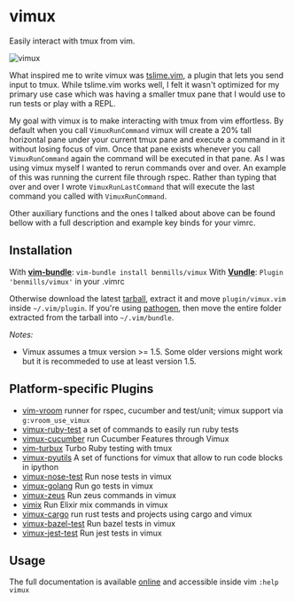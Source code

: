 # vimux

Easily interact with tmux from vim.

![vimux](https://www.braintreepayments.com/blog/content/images/blog/vimux3.png)

What inspired me to write vimux was [tslime.vim](https://github.com/kikijump/tslime.vim), a plugin that lets you send input to tmux. While tslime.vim works well, I felt it wasn't optimized for my primary use case which was having a smaller tmux pane that I would use to run tests or play with a REPL.

My goal with vimux is to make interacting with tmux from vim effortless. By default when you call `VimuxRunCommand` vimux will create a 20% tall horizontal pane under your current tmux pane and execute a command in it without losing focus of vim. Once that pane exists whenever you call `VimuxRunCommand` again the command will be executed in that pane. As I was using vimux myself I wanted to rerun commands over and over. An example of this was running the current file through rspec. Rather than typing that over and over I wrote `VimuxRunLastCommand` that will execute the last command you called with `VimuxRunCommand`.

Other auxiliary functions and the ones I talked about above can be found bellow with a full description and example key binds for your vimrc.

## Installation

With **[vim-bundle](https://github.com/benmills/vim-bundle)**: `vim-bundle install benmills/vimux`
With **[Vundle](https://github.com/gmarik/Vundle.vim)**: `Plugin 'benmills/vimux'` in your .vimrc

Otherwise download the latest [tarball](https://github.com/benmills/vimux/tarball/master), extract it and move `plugin/vimux.vim` inside `~/.vim/plugin`. If you're using [pathogen](https://github.com/tpope/vim-pathogen), then move the entire folder extracted from the tarball into `~/.vim/bundle`.

_Notes:_ 

* Vimux assumes a tmux version >= 1.5. Some older versions might work but it is recommeded to use at least version 1.5.

## Platform-specific Plugins

* [vim-vroom](https://github.com/skalnik/vim-vroom) runner for rspec, cucumber and test/unit; vimux support via `g:vroom_use_vimux`
* [vimux-ruby-test](https://github.com/pgr0ss/vimux-ruby-test) a set of commands to easily run ruby tests
* [vimux-cucumber](https://github.com/cloud8421/vimux-cucumber) run Cucumber Features through Vimux
* [vim-turbux](https://github.com/jgdavey/vim-turbux) Turbo Ruby testing with tmux
* [vimux-pyutils](https://github.com/julienr/vimux-pyutils) A set of functions for vimux that allow to run code blocks in ipython
* [vimux-nose-test](https://github.com/pitluga/vimux-nose-test) Run nose tests in vimux
* [vimux-golang](https://github.com/benmills/vimux-golang) Run go tests in vimux
* [vimux-zeus](https://github.com/jingweno/vimux-zeus) Run zeus commands in vimux
* [vimix](https://github.com/spiegela/vimix) Run Elixir mix commands in vimux
* [vimux-cargo](https://github.com/jtdowney/vimux-cargo) run rust tests and projects using cargo and vimux
* [vimux-bazel-test](https://github.com/pgr0ss/vimux-bazel-test) Run bazel tests in vimux
* [vimux-jest-test](https://github.com/tyewang/vimux-jest-test) Run jest tests in vimux

## Usage

The full documentation is available [online](https://raw.github.com/benmills/vimux/master/doc/vimux.txt) and accessible inside vim `:help vimux`
